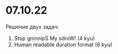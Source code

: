 # 07.10.22
Решение двух задач:

1. Stop gninnipS My sdroW! (4 kyu)
2. Human readable duration format (6 kyu)
